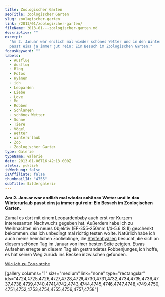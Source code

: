 ```yaml
---
title: Zoologischer Garten
seoTitle: Zoologischer Garten
slug: zoologischer-garten
link: /2013/01/zoologischer-garten/
fileName: 2013-01---zoologischer-garten.md
description: ""
excerpt:
  "Am 2. Januar war endlich mal wieder schönes Wetter und in den Winterurlaub
  passt eins ja immer gut rein: Ein Besuch im Zoologischen Garten."
focusKeyword: ""
labels:
  - Ausflug
  - Ausflug
  - Blog
  - Fotos
  - Hyänen
  - ich
  - Leoparden
  - Liebe
  - Love
  - Me
  - Robben
  - Schlangen
  - schönes Wetter
  - Sonne
  - Tiere
  - Vögel
  - Wetter
  - winterurlaub
  - Zoo
  - Zoologischer Garten
type: Galerie
typeName: Galerie
date: 2013-01-06T16:42:13.000Z
status: publish
isWerbung: false
isAffiliate: false
thumbnailId: "4755"
subTitle: Bildergalerie
---
```


<strong>Am 2. Januar war endlich mal wieder schönes Wetter und in den
Winterurlaub passt eins ja immer gut rein: Ein Besuch im Zoologischen Garten.
</strong>

Zumal es dort mit einem Leopardenbaby auch erst vor Kurzem interessanten
Nachwuchs gegeben hat. Außerdem habe ich zu Weihnachten ein neues Objektiv
(EF-S55-250mm f/4-5.6 IS II) geschenkt bekommen, das ich unbedingt mal richtig
testen wollte. Natürlich habe ich auch meine heimlichen Zoolieblinge, die
[Steifenhyänen](http://de.wikipedia.org/wiki/Streifenhyäne) besucht, die sich an
diesem schönen Tag im Januar von ihrer besten Seite zeigten. Etwas Aufsehen
erregte an diesem Tag ein gestrandetes Robbenjunges, ich hoffe, es hat seinen
Weg zurück ins Becken inzwischen gefunden.

[Wie ich zu Zoos stehe](/2015/04/wie-ich-zu-zoos-stehe/)

[gallery columns="1" size="medium" link="none" type="rectangular"
ids="4724,4725,4726,4727,4728,4729,4730,4731,4732,4734,4735,4736,4737,4738,4739,4740,4741,4742,4743,4744,4745,4746,4747,4748,4749,4750,4751,4752,4753,4754,4755,4756,4757,4758"]
